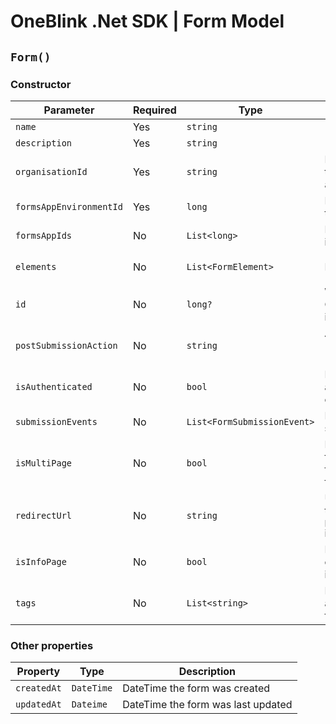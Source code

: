 # OneBlink .Net SDK | Form Model

## `Form()`

### Constructor

| Parameter               | Required | Type                        | Description                                                               | Default Value             |
| ----------------------- | -------- | --------------------------- | ------------------------------------------------------------------------- | ------------------------- |
| `name`                  | Yes      | `string`                    |                                                                           |                           |
| `description`           | Yes      | `string`                    |                                                                           |                           |
| `organisationId`        | Yes      | `string`                    | Id of the organisation this form is associated too                        |                           |
| `formsAppEnvironmentId` | Yes      | `long`                      | Id of the environment this form is part of                                |                           |
| `formsAppIds`           | No       | `List<long>`                | List of Form Apps id's                                                    | `new List<long>()`        |
| `elements`              | No       | `List<FormElement>`         | List of FormElement's                                                     | `new List<FormElement>()` |
| `id`                    | No       | `long?`                     | Will be assigned by OneBlink when form is creating                        | `null`                    |
| `postSubmissionAction`  | No       | `string`                    | Allowed values of "URL", "CLOSE", "FORMS_LIBRARY"                         | `"FORMS_LIBRARY"`         |
| `isAuthenticated`       | No       | `bool`                      | Determines if only authenticated users can access the form                | `true`                    |
| `submissionEvents`      | No       | `List<FormSubmissionEvent>` | List of Form submission events                                            | `null`                    |
| `isMultiPage`           | No       | `bool`                      | Determines if this form a single page form or mutli page form             | `false`                   |
| `redirectUrl`           | No       | `string`                    | URL to be redirected too, only applies if `postSubmissionAction` is "URL" | `null`                    |
| `isInfoPage`            | No       | `bool`                      | Determines if form can only contain information elements                  | `false`                   |
| `tags`                  | No       | `List<string>`              | List of tags to be associated with the form                               | `new List<string>()`      |

### Other properties

| Property    | Type       | Description                        |
| ----------- | ---------- | ---------------------------------- |
| `createdAt` | `DateTime` | DateTime the form was created      |
| `updatedAt` | `Dateime`  | DateTime the form was last updated |
